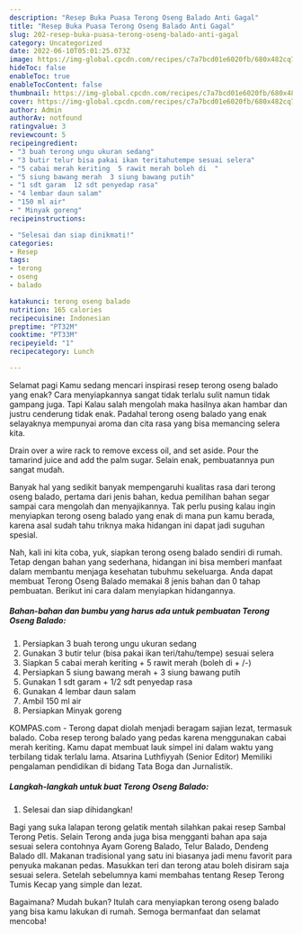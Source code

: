 ```yaml
---
description: "Resep Buka Puasa Terong Oseng Balado Anti Gagal"
title: "Resep Buka Puasa Terong Oseng Balado Anti Gagal"
slug: 202-resep-buka-puasa-terong-oseng-balado-anti-gagal
category: Uncategorized
date: 2022-06-10T05:01:25.073Z
image: https://img-global.cpcdn.com/recipes/c7a7bcd01e6020fb/680x482cq70/terong-oseng-balado-foto-resep-utama.jpg
hideToc: false
enableToc: true
enableTocContent: false
thumbnail: https://img-global.cpcdn.com/recipes/c7a7bcd01e6020fb/680x482cq70/terong-oseng-balado-foto-resep-utama.jpg
cover: https://img-global.cpcdn.com/recipes/c7a7bcd01e6020fb/680x482cq70/terong-oseng-balado-foto-resep-utama.jpg
author: Admin
authorAv: notfound
ratingvalue: 3
reviewcount: 5
recipeingredient:
- "3 buah terong ungu ukuran sedang"
- "3 butir telur bisa pakai ikan teritahutempe sesuai selera"
- "5 cabai merah keriting  5 rawit merah boleh di  "
- "5 siung bawang merah  3 siung bawang putih"
- "1 sdt garam  12 sdt penyedap rasa"
- "4 lembar daun salam"
- "150 ml air"
- " Minyak goreng"
recipeinstructions:

- "Selesai dan siap dinikmati!"
categories:
- Resep
tags:
- terong
- oseng
- balado

katakunci: terong oseng balado 
nutrition: 165 calories
recipecuisine: Indonesian
preptime: "PT32M"
cooktime: "PT33M"
recipeyield: "1"
recipecategory: Lunch

---
```



Selamat pagi Kamu sedang mencari inspirasi resep terong oseng balado yang enak? Cara menyiapkannya sangat tidak terlalu sulit namun tidak gampang juga. Tapi Kalau salah mengolah maka hasilnya akan hambar dan justru cenderung tidak enak. Padahal terong oseng balado yang enak selayaknya mempunyai aroma dan cita rasa yang bisa memancing selera kita.


Drain over a wire rack to remove excess oil, and set aside. Pour the tamarind juice and add the palm sugar. Selain enak, pembuatannya pun sangat mudah.

Banyak hal yang sedikit banyak mempengaruhi kualitas rasa dari terong oseng balado, pertama dari jenis bahan, kedua pemilihan bahan segar sampai cara mengolah dan menyajikannya. Tak perlu pusing kalau ingin menyiapkan terong oseng balado yang enak di mana pun kamu berada, karena asal sudah tahu triknya maka hidangan ini dapat jadi suguhan spesial.


Nah, kali ini kita coba, yuk, siapkan terong oseng balado sendiri di rumah. Tetap dengan bahan yang sederhana, hidangan ini bisa memberi manfaat dalam membantu menjaga kesehatan tubuhmu sekeluarga. Anda dapat membuat Terong Oseng Balado memakai 8 jenis bahan dan 0 tahap pembuatan. Berikut ini cara dalam menyiapkan hidangannya.

<!--inarticleads1-->

##### Bahan-bahan dan bumbu yang harus ada untuk pembuatan Terong Oseng Balado:

1. Persiapkan 3 buah terong ungu ukuran sedang
1. Gunakan 3 butir telur (bisa pakai ikan teri/tahu/tempe) sesuai selera
1. Siapkan 5 cabai merah keriting + 5 rawit merah (boleh di + /-)
1. Persiapkan 5 siung bawang merah + 3 siung bawang putih
1. Gunakan 1 sdt garam + 1/2 sdt penyedap rasa
1. Gunakan 4 lembar daun salam
1. Ambil 150 ml air
1. Persiapkan  Minyak goreng


KOMPAS.com - Terong dapat diolah menjadi beragam sajian lezat, termasuk balado. Coba resep terong balado yang pedas karena menggunakan cabai merah keriting. Kamu dapat membuat lauk simpel ini dalam waktu yang terbilang tidak terlalu lama. Atsarina Luthfiyyah (Senior Editor) Memiliki pengalaman pendidikan di bidang Tata Boga dan Jurnalistik. 

<!--inarticleads2-->

##### Langkah-langkah untuk buat Terong Oseng Balado:


1. Selesai dan siap dihidangkan!

Bagi yang suka lalapan terong gelatik mentah silahkan pakai resep Sambal Terong Petis. Selain Terong anda juga bisa mengganti bahan apa saja sesuai selera contohnya Ayam Goreng Balado, Telur Balado, Dendeng Balado dll. Makanan tradisional yang satu ini biasanya jadi menu favorit para penyuka makanan pedas. Masukkan teri dan terong atau boleh disiram saja sesuai selera. Setelah sebelumnya kami membahas tentang Resep Terong Tumis Kecap yang simple dan lezat. 

Bagaimana? Mudah bukan? Itulah cara menyiapkan terong oseng balado yang bisa kamu lakukan di rumah. Semoga bermanfaat dan selamat mencoba!

